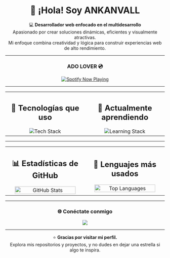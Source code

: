 <h1 align="center">👋 ¡Hola! Soy <strong>ANKANVALL</strong></h1>

<p align="center">
💻 <strong>Desarrollador web enfocado en el multidesarrollo</strong><br>
Apasionado por crear soluciones dinámicas, eficientes y visualmente atractivas.<br>
Mi enfoque combina creatividad y lógica para construir experiencias web de alto rendimiento.
</p>

---

<h3 align="center">ADO LOVER 💿</h3>

<p align="center">
  <a href="https://github.com/kittinan/spotify-github-profile">
    <img src="https://spotify-github-profile.kittinanx.com/api/view?uid=12120788821&cover_image=true&theme=default&show_offline=false&background_color=121212&interchange=true" alt="Spotify Now Playing" />
  </a>
</p>

---

<table align="center" width="100%">
  <tr>
    <td align="center" width="50%">
      <h2>🚀 Tecnologías que uso</h2>
      <img src="https://skillicons.dev/icons?i=php,laravel,js,tailwind,python,java" alt="Tech Stack" />
    </td>
    <td align="center" width="50%">
      <h2>🌱 Actualmente aprendiendo</h2>
      <img src="https://skillicons.dev/icons?i=cpp,cs,linux" alt="Learning Stack" />
    </td>
  </tr>
</table>

---

<table align="center" width="100%">
  <tr>
    <td align="center" width="50%">
      <h2>📊 Estadísticas de GitHub</h2>
      <img src="https://github-readme-stats.vercel.app/api?username=AnkanVall&show_icons=true&theme=tokyonight" alt="GitHub Stats" width="90%" />
    </td>
    <td align="center" width="50%">
      <h2>🧰 Lenguajes más usados</h2>
      <img src="https://github-readme-stats.vercel.app/api/top-langs/?username=AnkanVall&layout=compact&theme=tokyonight" alt="Top Languages" width="90%" />
    </td>
  </tr>
</table>

---



<h3 align="center">🌐 Conéctate conmigo</h3>
<p align="center"><img src="https://skillicons.dev/icons?i=linkedin" href="https://skillicons.dev"></p>

---

<p align="center">
⭐ <strong>Gracias por visitar mi perfil.</strong><br>
Explora mis repositorios y proyectos, y no dudes en dejar una estrella si algo te inspira.
</p>
